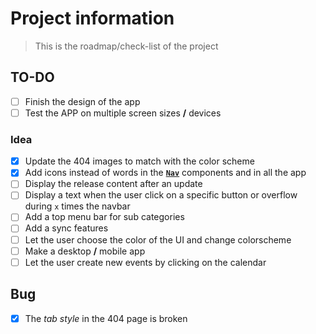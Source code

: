 # Project information

> This is the roadmap/check-list of the project

## TO-DO

- [ ] Finish the design of the app
- [ ] Test the APP on multiple screen sizes **/** devices

### Idea

- [x] Update the 404 images to match with the color scheme
- [x] Add icons instead of words in the **[`Nav`]("./../app/src/components/Nav.jsx)** components and in all the app
- [ ] Display the release content after an update
- [ ] Display a text when the user click on a specific button or overflow during `x` times the navbar
- [ ] Add a top menu bar for sub categories
- [ ] Add a sync features
- [ ] Let the user choose the color of the UI and change colorscheme
- [ ] Make a desktop **/** mobile app
- [ ] Let the user create new events by clicking on the calendar

## Bug

- [x] The _tab style_ in the 404 page is broken
